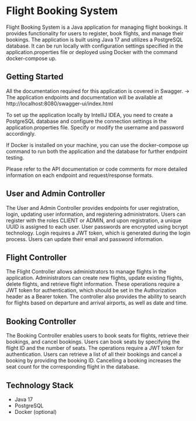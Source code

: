 # Flight Booking System
Flight Booking System is a Java application for managing flight bookings.
It provides functionality for users to register, book flights, and manage their bookings. 
The application is built using Java 17 and utilizes a PostgreSQL database. 
It can be run locally with configuration settings specified in the application.properties file or deployed using Docker with the command docker-compose up.

## Getting Started
All the documentation required for this application is covered in Swagger.
-> The application endpoints and documentation will be available at http://localhost:8080/swagger-ui/index.html

To set up the application locally by IntelliJ IDEA, you need to create a PostgreSQL database and configure
the connection settings in the application.properties file. Specify or modify the username and password accordingly.

If Docker is installed on your machine, you can use the docker-compose up command to run both the application
and the database for further endpoint testing.

Please refer to the API documentation or code comments for more detailed information on each endpoint and request/response formats.

## User and Admin Controller
The User and Admin Controller provides endpoints for user registration, login, updating user information, and registering administrators. Users can register with the roles CLIENT or ADMIN, and upon registration, a unique UUID is assigned to each user. User passwords are encrypted using bcrypt technology. Login requires a JWT token, which is generated during the login process. Users can update their email and password information.

## Flight Controller
The Flight Controller allows administrators to manage flights in the application. Administrators can create new flights, update existing flights, delete flights, and retrieve flight information. These operations require a JWT token for authentication, which should be set in the Authorization header as a Bearer token. The controller also provides the ability to search for flights based on departure and arrival airports, as well as date and time.

## Booking Controller
The Booking Controller enables users to book seats for flights, retrieve their bookings, and cancel bookings. Users can book seats by specifying the flight ID and the number of seats. The operations require a JWT token for authentication. Users can retrieve a list of all their bookings and cancel a booking by providing the booking ID. Cancelling a booking increases the seat count for the corresponding flight in the database.

## Technology Stack
* Java 17
* PostgreSQL
* Docker (optional)